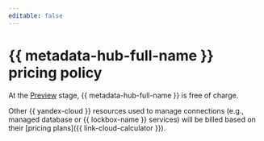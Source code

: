 ```yaml
---
editable: false
---
```


# {{ metadata-hub-full-name }} pricing policy

At the [Preview](../overview/concepts/launch-stages.md) stage, {{ metadata-hub-full-name }} is free of charge.

Other {{ yandex-cloud }} resources used to manage connections (e.g., managed database or {{ lockbox-name }} services) will be billed based on their [pricing plans]({{ link-cloud-calculator }}).